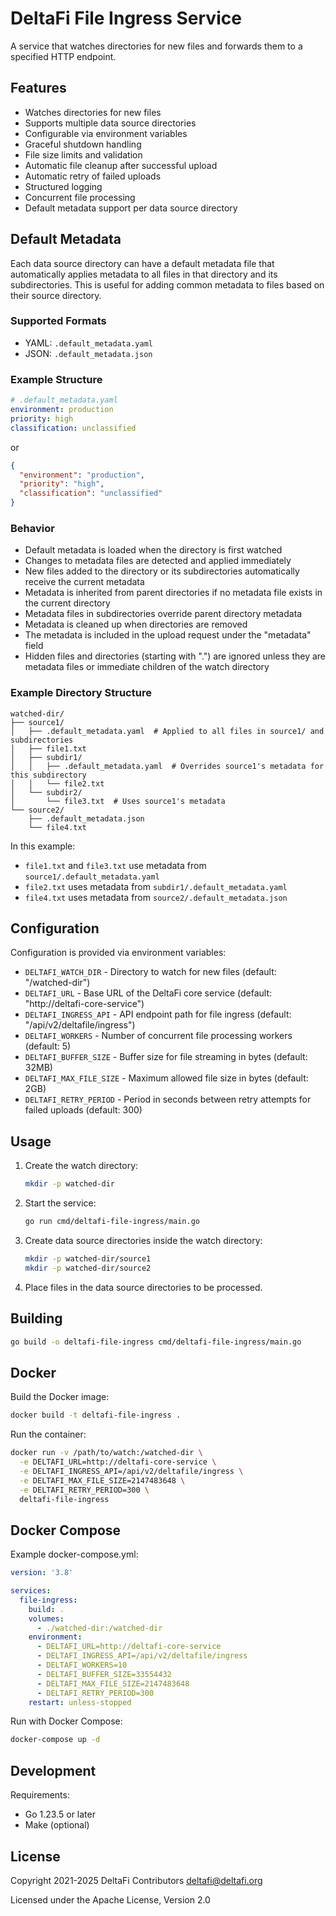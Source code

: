 # DeltaFi File Ingress Service

A service that watches directories for new files and forwards them to a specified HTTP endpoint.

## Features

- Watches directories for new files
- Supports multiple data source directories
- Configurable via environment variables
- Graceful shutdown handling
- File size limits and validation
- Automatic file cleanup after successful upload
- Automatic retry of failed uploads
- Structured logging
- Concurrent file processing
- Default metadata support per data source directory

## Default Metadata

Each data source directory can have a default metadata file that automatically applies metadata to all files in that directory and its subdirectories. This is useful for adding common metadata to files based on their source directory.

### Supported Formats

- YAML: `.default_metadata.yaml`
- JSON: `.default_metadata.json`

### Example Structure

```yaml
# .default_metadata.yaml
environment: production
priority: high
classification: unclassified
```

or

```json
{
  "environment": "production",
  "priority": "high",
  "classification": "unclassified"
}
```

### Behavior

- Default metadata is loaded when the directory is first watched
- Changes to metadata files are detected and applied immediately
- New files added to the directory or its subdirectories automatically receive the current metadata
- Metadata is inherited from parent directories if no metadata file exists in the current directory
- Metadata files in subdirectories override parent directory metadata
- Metadata is cleaned up when directories are removed
- The metadata is included in the upload request under the "metadata" field
- Hidden files and directories (starting with ".") are ignored unless they are metadata files or immediate children of the watch directory

### Example Directory Structure

```
watched-dir/
├── source1/
│   ├── .default_metadata.yaml  # Applied to all files in source1/ and subdirectories
│   ├── file1.txt
│   ├── subdir1/
│   │   ├── .default_metadata.yaml  # Overrides source1's metadata for this subdirectory
│   │   └── file2.txt
│   └── subdir2/
│       └── file3.txt  # Uses source1's metadata
└── source2/
    ├── .default_metadata.json
    └── file4.txt
```

In this example:
- `file1.txt` and `file3.txt` use metadata from `source1/.default_metadata.yaml`
- `file2.txt` uses metadata from `subdir1/.default_metadata.yaml`
- `file4.txt` uses metadata from `source2/.default_metadata.json`

## Configuration

Configuration is provided via environment variables:

- `DELTAFI_WATCH_DIR` - Directory to watch for new files (default: "/watched-dir")
- `DELTAFI_URL` - Base URL of the DeltaFi core service (default: "http://deltafi-core-service")
- `DELTAFI_INGRESS_API` - API endpoint path for file ingress (default: "/api/v2/deltafile/ingress")
- `DELTAFI_WORKERS` - Number of concurrent file processing workers (default: 5)
- `DELTAFI_BUFFER_SIZE` - Buffer size for file streaming in bytes (default: 32MB)
- `DELTAFI_MAX_FILE_SIZE` - Maximum allowed file size in bytes (default: 2GB)
- `DELTAFI_RETRY_PERIOD` - Period in seconds between retry attempts for failed uploads (default: 300)

## Usage

1. Create the watch directory:
   ```bash
   mkdir -p watched-dir
   ```

2. Start the service:
   ```bash
   go run cmd/deltafi-file-ingress/main.go
   ```

3. Create data source directories inside the watch directory:
   ```bash
   mkdir -p watched-dir/source1
   mkdir -p watched-dir/source2
   ```

4. Place files in the data source directories to be processed.

## Building

```bash
go build -o deltafi-file-ingress cmd/deltafi-file-ingress/main.go
```

## Docker

Build the Docker image:
```bash
docker build -t deltafi-file-ingress .
```

Run the container:
```bash
docker run -v /path/to/watch:/watched-dir \
  -e DELTAFI_URL=http://deltafi-core-service \
  -e DELTAFI_INGRESS_API=/api/v2/deltafile/ingress \
  -e DELTAFI_MAX_FILE_SIZE=2147483648 \
  -e DELTAFI_RETRY_PERIOD=300 \
  deltafi-file-ingress
```

## Docker Compose

Example docker-compose.yml:
```yaml
version: '3.8'

services:
  file-ingress:
    build: .
    volumes:
      - ./watched-dir:/watched-dir
    environment:
      - DELTAFI_URL=http://deltafi-core-service
      - DELTAFI_INGRESS_API=/api/v2/deltafile/ingress
      - DELTAFI_WORKERS=10
      - DELTAFI_BUFFER_SIZE=33554432
      - DELTAFI_MAX_FILE_SIZE=2147483648
      - DELTAFI_RETRY_PERIOD=300
    restart: unless-stopped
```

Run with Docker Compose:
```bash
docker-compose up -d
```

## Development

Requirements:
- Go 1.23.5 or later
- Make (optional)

## License

Copyright 2021-2025 DeltaFi Contributors <deltafi@deltafi.org>

Licensed under the Apache License, Version 2.0
